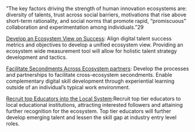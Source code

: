 ”The key factors driving the strength of human innovation ecosystems are: diversity of talents, trust across social barriers, motivations that rise above short-term rationality, and social norms that promote rapid, “promiscuous” collaboration and experimentation among individuals.”29

[Develop an Ecosystem View on Success](https://github.com/SADTxSAIT/dte-playbook/blob/main/ecosystem-development/develop-an-ecosystem-view-of-success.md): Align digital talent success metrics and objectives to develop a unified ecosystem view. Providing an ecosystem wide measurement tool will allow for holistic talent strategy development and tactics.

[Facilitate Secondments Across Ecosystem partners](https://github.com/SADTxSAIT/dte-playbook/blob/main/ecosystem-development/facilitate-secondments-across-ecosystem-partners.md): Develop the processes and partnerships to facilitate cross-ecosystem secondments. Enable complementary digital skill development through experiential learning outside of an individual’s typical work environment.

[Recruit top Educators into the Local System](https://github.com/SADTxSAIT/dte-playbook/blob/main/ecosystem-development/recruit-top-educators-into-the-local-system.md):Recruit top tier educators to local educational institutions, attracting interested followers and attaining further recognition for the ecosystem. Top tier educators will further develop emerging talent and lessen the skill gap at industry entry level roles.
